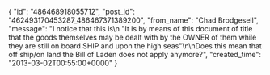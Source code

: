  {
   "id": "486468918055712",
   "post_id": "462493170453287_486467371389200",
   "from_name": "Chad Brodgesell",
   "message": "I notice that this is\n \"It is by means of this document of title that the goods themselves may be dealt with by the OWNER of them while they are still on board SHIP and upon the high seas\"\n\nDoes this mean that off ship/on land the Bill of Laden does not apply anymore?",
   "created_time": "2013-03-02T00:55:00+0000"
 }
